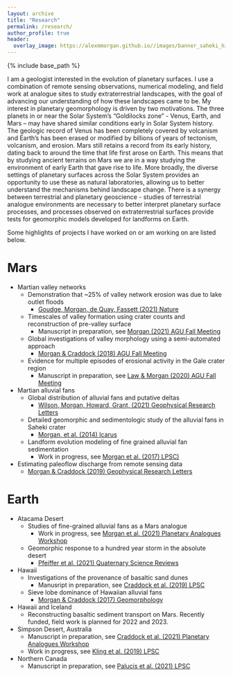 ```yaml
---
layout: archive
title: "Research"
permalink: /research/
author_profile: true
header:
  overlay_image: https://alexmmorgan.github.io//images/banner_saheki_hirise.jpg
---
```


{% include base_path %}

I am a geologist interested in the evolution of planetary surfaces. I use a combination of remote sensing observations, numerical modeling, and field work at analogue sites to study extraterrestrial landscapes, with the goal of advancing our understanding of how these landscapes came to be. My interest in planetary geomorphology is driven by two motivations. The three planets in or near the Solar System’s “Goldilocks zone” - Venus, Earth, and Mars – may have shared similar conditions early in Solar System history. The geologic record of Venus has been completely covered by volcanism and Earth’s has been erased or modified by billions of years of tectonism, volcanism, and erosion. Mars still retains a record from its early history, dating back to around the time that life first arose on Earth. This means that by studying ancient terrains on Mars we are in a way studying the environment of early Earth that gave rise to life. More broadly, the diverse settings of planetary surfaces across the Solar System provides an opportunity to use these as natural laboratories, allowing us to better understand the mechanisms behind landscape change. There is a synergy between terrestrial and planetary geoscience - studies of terrestrial analogue environments are necessary to better interpret planetary surface processes, and processes observed on extraterrestrial surfaces provide tests for geomorphic models developed for landforms on Earth.

Some highlights of projects I have worked on or am working on are listed below.

Mars
======
* Martian valley networks
  * Demonstration that ~25% of valley network erosion was due to lake outlet floods
    * [Goudge, Morgan, de Quay, Fassett (2021) Nature](https://www.nature.com/articles/s41586-021-03860-1)
  * Timescales of valley formation using crater counts and reconstruction of pre-valley surface
    * Manuscript in preparation, see [Morgan (2021) AGU Fall Meeting](https://agu.confex.com/agu/fm21/meetingapp.cgi/Paper/950361)
  * Global investigations of valley morphology using a semi-automated approach
    * [Morgan & Craddock (2018) AGU Fall Meeting](https://ui.adsabs.harvard.edu/abs/2018AGUFM.P31I3819M/abstract)
  * Evidence for multiple episodes of erosional activity in the Gale crater region
    * Manuscript in preparation, see [Law & Morgan (2020) AGU Fall Meeting](https://agu.confex.com/agu/fm20/meetingapp.cgi/Paper/771994)
* Martian alluvial fans
  * Global distribution of alluvial fans and putative deltas
    * [Wilson, Morgan, Howard, Grant, (2021) Geophysical Research Letters](https://agupubs.onlinelibrary.wiley.com/doi/10.1029/2020GL091653)
  * Detailed geomorphic and sedimentologic study of the alluvial fans in Saheki crater
    * [Morgan, et al. (2014) Icarus](https://www.sciencedirect.com/science/article/pii/S0019103513004703)
  * Landform evolution modeling of fine grained alluvial fan sedimentation
    * Work in progress, see [Morgan et al. (2017) LPSC)](https://www.hou.usra.edu/meetings/lpsc2017/pdf/2819.pdf)
* Estimating paleoflow discharge from remote sensing data
  * [Morgan & Craddock (2019) Geophysical Research Letters](https://agupubs.onlinelibrary.wiley.com/doi/full/10.1029/2019GL084921)

Earth
======
* Atacama Desert
  * Studies of fine-grained alluvial fans as a Mars analogue
    * Work in progress, see [Morgan et al. (2021) Planetary Analogues Workshop](https://www.hou.usra.edu/meetings/terrestrialanalogs2021/pdf/8073.pdf)
  * Geomorphic response to a hundred year storm in the absolute desert
    * [Pfeiffer et al. (2021) Quaternary Science Reviews](https://www.sciencedirect.com/science/article/abs/pii/S0277379121000044)
* Hawaii
  * Investigations of the provenance of basaltic sand dunes
    * Manusript in preparation, see [Craddock et al. (2019) LPSC](https://www.hou.usra.edu/meetings/lpsc2019/pdf/2627.pdf)
  * Sieve lobe dominance of Hawaiian alluvial fans
    * [Morgan & Craddock (2017) Geomorphology](https://www.sciencedirect.com/science/article/pii/S0169555X17303318)
* Hawaii and Iceland
  * Reconstructing basaltic sediment transport on Mars. Recently funded, field work is planned for 2022 and 2023.
* Simpson Desert, Australia
  * Manuscript in preparation, see [Craddock et al. (2021) Planetary Analogues Workshop](https://www.hou.usra.edu/meetings/terrestrialanalogs2021/pdf/8092.pdf)
  * Work in progress, see [Kling et al. (2019) LPSC](https://www.hou.usra.edu/meetings/lpsc2019/pdf/2920.pdf)
* Northern Canada
  * Manuscript in preparation, see [Palucis et al. (2021) LPSC](https://www.hou.usra.edu/meetings/lpsc2021/pdf/1918.pdf)
